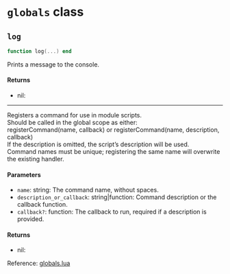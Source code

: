 # `globals` class



## `log`
```lua
function log(...) end
```
Prints a message to the console.

#### Returns
- nil: 

-----
Registers a command for use in module scripts.  
Should be called in the global scope as either:  
registerCommand(name, callback) or registerCommand(name, description, callback)  
If the description is omitted, the script’s description will be used.  
Command names must be unique; registering the same name will overwrite the existing handler.

#### Parameters
- `name`: string: The command name, without spaces.
- `description_or_callback`: string|function: Command description or the callback function.
- `callback?`: function: The callback to run, required if a description is provided.
#### Returns
- nil:

Reference: [globals.lua](https://github.com/flarialmc/scripting-wiki/tree/main/autocomplete/misc/globals.lua)